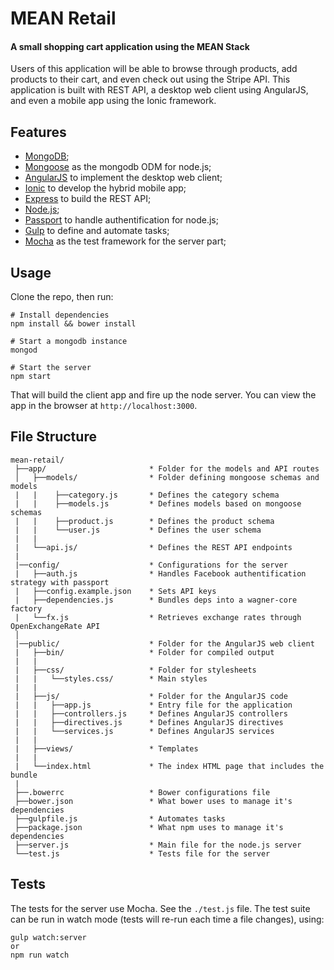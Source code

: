 # MEAN Retail

#### A small shopping cart application using the MEAN Stack

Users of this application will be able to browse through products, add products to their cart, and even check out using the Stripe API.
This application is built with REST API, a desktop web client using AngularJS, and even a mobile app using the Ionic framework.

## Features

* [MongoDB](https://www.mongodb.org/);
* [Mongoose](http://mongoosejs.com/) as the mongodb ODM for node.js;
* [AngularJS](https://angularjs.org/) to implement the desktop web client;
* [Ionic](http://ionicframework.com/) to develop the hybrid mobile app;
* [Express](http://expressjs.com/) to build the REST API;
* [Node.js](https://nodejs.org/en/);
* [Passport](http://passportjs.org/) to handle authentification for node.js;
* [Gulp](http://passportjs.org/) to define and automate tasks;
* [Mocha](http://passportjs.org/) as the test framework for the server part;

## Usage

Clone the repo, then run:

```
# Install dependencies
npm install && bower install

# Start a mongodb instance
mongod

# Start the server
npm start
```

That will build the client app and fire up the node server. You can view the app in the browser at `http://localhost:3000`.

## File Structure

```
mean-retail/
 ├──app/                       * Folder for the models and API routes
 │   ├──models/                * Folder defining mongoose schemas and models
 |   |    ├──category.js       * Defines the category schema
 |   |    ├──models.js         * Defines models based on mongoose schemas
 |   |    ├──product.js        * Defines the product schema
 |   |    └──user.js           * Defines the user schema
 |   |
 |   └──api.js/                * Defines the REST API endpoints
 |  
 |──config/                    * Configurations for the server
 |   ├──auth.js                * Handles Facebook authentification strategy with passport
 |   ├──config.example.json    * Sets API keys
 |   ├──dependencies.js        * Bundles deps into a wagner-core factory
 |   └──fx.js                  * Retrieves exchange rates through OpenExchangeRate API
 │
 |──public/                    * Folder for the AngularJS web client
 |   ├──bin/                   * Folder for compiled output
 |   |                     
 |   ├──css/                   * Folder for stylesheets
 |   |   └──styles.css/        * Main styles
 |   |
 |   ├──js/                    * Folder for the AngularJS code
 |   |   ├──app.js             * Entry file for the application
 |   |   ├──controllers.js     * Defines AngularJS controllers
 |   |   ├──directives.js      * Defines AngularJS directives
 |   |   └──services.js        * Defines AngularJS services
 |   |
 |   ├──views/                 * Templates
 |   |                         
 |   └──index.html             * The index HTML page that includes the bundle
 |
 ├──.bowerrc                   * Bower configurations file
 ├──bower.json                 * What bower uses to manage it's dependencies
 ├──gulpfile.js                * Automates tasks
 ├──package.json               * What npm uses to manage it's dependencies
 ├──server.js                  * Main file for the node.js server
 └──test.js                    * Tests file for the server
```

## Tests

The tests for the server use Mocha. See the `./test.js` file. The test suite can be run in watch mode (tests will re-run each time a file changes), using:

```
gulp watch:server
or
npm run watch
```
